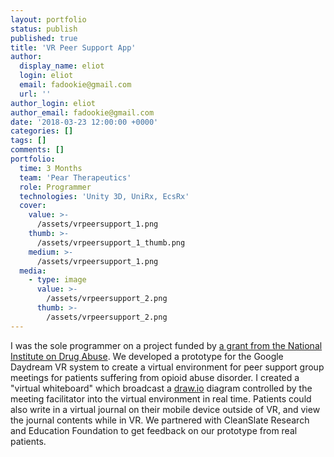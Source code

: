 ```yaml
---
layout: portfolio
status: publish
published: true
title: 'VR Peer Support App'
author:
  display_name: eliot
  login: eliot
  email: fadookie@gmail.com
  url: ''
author_login: eliot
author_email: fadookie@gmail.com
date: '2018-03-23 12:00:00 +0000'
categories: []
tags: []
comments: []
portfolio:
  time: 3 Months
  team: 'Pear Therapeutics'
  role: Programmer
  technologies: 'Unity 3D, UniRx, EcsRx'
  cover:
    value: >-
      /assets/vrpeersupport_1.png
    thumb: >-
      /assets/vrpeersupport_1_thumb.png
    medium: >-
      /assets/vrpeersupport_1.png
  media:
    - type: image
      value: >-
        /assets/vrpeersupport_2.png
      thumb: >-
        /assets/vrpeersupport_2.png
---
```


I was the sole programmer on a project funded by [a grant from the National Institute on Drug Abuse](https://www.sbir.gov/sbirsearch/detail/1465415). We developed a prototype for the Google Daydream VR system to create a virtual environment for peer support group meetings for patients suffering from opioid abuse disorder. I created a "virtual whiteboard" which broadcast a [draw.io](https://draw.io) diagram controlled by the meeting facilitator into the virtual environment in real time. Patients could also write in a virtual journal on their mobile device outside of VR, and view the journal contents while in VR. We partnered with CleanSlate Research and Education Foundation to get feedback on our prototype from real patients.
